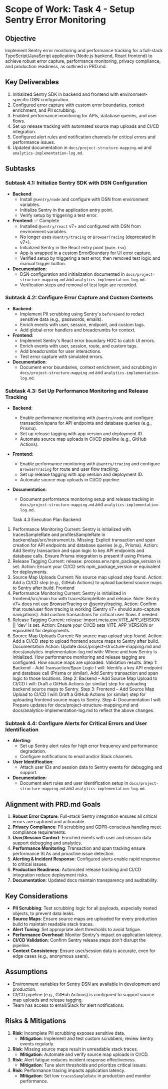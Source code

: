 # Scope of Work: Task 4 - Setup Sentry Error Monitoring

## Objective
Implement Sentry error monitoring and performance tracking for a full-stack TypeScript/JavaScript application (Node.js backend, React frontend) to achieve robust error capture, performance monitoring, privacy compliance, and production readiness, as outlined in PRD.md.

## Key Deliverables
1. Initialized Sentry SDK in backend and frontend with environment-specific DSN configuration.
2. Configured error capture with custom error boundaries, context enrichment, and PII scrubbing.
3. Enabled performance monitoring for APIs, database queries, and user flows.
4. Set up release tracking with automated source map uploads and CI/CD integration.
5. Configured alert rules and notification channels for critical errors and performance issues.
6. Updated documentation in `docs/project-structure-mapping.md` and `analytics-implementation-log.md`.

## Subtasks

### Subtask 4.1: Initialize Sentry SDK with DSN Configuration
- **Backend**:
  - Install `@sentry/node` and configure with DSN from environment variables.
  - Initialize Sentry in the application entry point.
  - Verify setup by triggering a test error.
- **Frontend**: ✅ Complete
  - Installed `@sentry/react` v7+ and configured with DSN from environment variables.
  - No longer uses `@sentry/tracing` or `BrowserTracing` (deprecated in v7+).
  - Initialized Sentry in the React entry point (`main.tsx`).
  - App is wrapped in a custom ErrorBoundary for UI error capture.
  - Verified setup by triggering a test error, then removed test logic and manual trigger button.
- **Documentation**:
  - DSN configuration and initialization documented in `docs/project-structure-mapping.md` and `analytics-implementation-log.md`.
  - Verification steps and removal of test logic are recorded.

### Subtask 4.2: Configure Error Capture and Custom Contexts
- **Backend**:
  - Implement PII scrubbing using Sentry's `beforeSend` to redact sensitive data (e.g., passwords, emails).
  - Enrich events with user, session, endpoint, and custom tags.
  - Add global error handlers and breadcrumbs for context.
- **Frontend**:
  - Implement Sentry's React error boundary HOC to catch UI errors.
  - Enrich events with user, session, route, and custom tags.
  - Add breadcrumbs for user interactions.
  - Test error capture with simulated errors.
- **Documentation**:
  - Document error boundaries, context enrichment, and scrubbing in `docs/project-structure-mapping.md` and `analytics-implementation-log.md`.

### Subtask 4.3: Set Up Performance Monitoring and Release Tracking
- **Backend**:
  - Enable performance monitoring with `@sentry/node` and configure transaction/spans for API endpoints and database queries (e.g., Prisma).
  - Set up release tagging with app version and deployment ID.
  - Automate source map uploads in CI/CD pipeline (e.g., GitHub Actions).
- **Frontend**:
  - Enable performance monitoring with `@sentry/tracing` and configure `BrowserTracing` for route and user flow tracking.
  - Set up release tagging with app version and deployment ID.
  - Automate source map uploads in CI/CD pipeline.
- **Documentation**:
  - Document performance monitoring setup and release tracking in `docs/project-structure-mapping.md` and `analytics-implementation-log.md`.

  Task 4.3 Execution Plan
Backend
1. Performance Monitoring
Current: Sentry is initialized with tracesSampleRate and profilesSampleRate in backend/api/src/instrument.ts.
Missing: Explicit transaction and span creation for API endpoints and database queries (e.g., Prisma).
Action:
Add Sentry transaction and span logic to key API endpoints and database calls.
Ensure Prisma integration is present if using Prisma.
2. Release Tagging
Current: release: process.env.npm_package_version is set.
Action:
Ensure your CI/CD sets npm_package_version or equivalent for deployments.
3. Source Map Uploads
Current: No source map upload step found.
Action:
Add a CI/CD step (e.g., GitHub Actions) to upload backend source maps to Sentry after build.
Frontend
1. Performance Monitoring
Current: Sentry is initialized in frontend/src/main.tsx with tracesSampleRate and release.
Note: Sentry v7+ does not use BrowserTracing or @sentry/tracing.
Action:
Confirm that route/user flow tracing is working (Sentry v7+ should auto-capture navigations).
Add custom transactions for critical user flows if needed.
2. Release Tagging
Current: release: import.meta.env.VITE_APP_VERSION || 'dev' is set.
Action:
Ensure your CI/CD sets VITE_APP_VERSION or equivalent for deployments.
3. Source Map Uploads
Current: No source map upload step found.
Action:
Add a CI/CD step to upload frontend source maps to Sentry after build.
Documentation
Action:
Update docs/project-structure-mapping.md and docs/analytics-implementation-log.md with:
Where and how Sentry is initialized.
How performance monitoring and release tagging are configured.
How source maps are uploaded.
Validation results.
Step 1: Backend – Add Transaction/Span Logic
I will:
Identify a key API endpoint and database call (Prisma or similar).
Add Sentry transaction and span logic to those locations.
Step 2: Backend – Add Source Map Upload to CI/CD
I will:
Draft a GitHub Actions (or similar) step for uploading backend source maps to Sentry.
Step 3: Frontend – Add Source Map Upload to CI/CD
I will:
Draft a GitHub Actions (or similar) step for uploading frontend source maps to Sentry.
Step 4: Documentation
I will:
Prepare updates for docs/project-structure-mapping.md and docs/analytics-implementation-log.md to reflect the above changes.

### Subtask 4.4: Configure Alerts for Critical Errors and User Identification
- **Alerting**:
  - Set up Sentry alert rules for high error frequency and performance degradation.
  - Configure notifications to email and/or Slack channels.
- **User Identification**:
  - Attach user IDs and session data to Sentry events for debugging and support.
- **Documentation**:
  - Document alert rules and user identification setup in `docs/project-structure-mapping.md` and `analytics-implementation-log.md`.

## Alignment with PRD.md Goals
1. **Robust Error Capture**: Full-stack Sentry integration ensures all critical errors are captured and actionable.
2. **Privacy Compliance**: PII scrubbing and GDPR-conscious handling meet compliance requirements.
3. **User/Session Context**: Enriched events with user and session data support debugging and analytics.
4. **Performance Monitoring**: Transaction and span tracking ensure performance SLAs and proactive issue detection.
5. **Alerting & Incident Response**: Configured alerts enable rapid response to critical issues.
6. **Production Readiness**: Automated release tracking and CI/CD integration reduce deployment risks.
7. **Documentation**: Updated docs maintain transparency and auditability.

## Key Considerations
- **PII Scrubbing**: Test scrubbing logic for all payloads, especially nested objects, to prevent data leaks.
- **Source Maps**: Ensure source maps are uploaded for every production build to maintain readable stack traces.
- **Alert Tuning**: Set appropriate alert thresholds to avoid fatigue.
- **Performance Overhead**: Monitor Sentry's impact on application latency.
- **CI/CD Validation**: Confirm Sentry release steps don't disrupt the pipeline.
- **Context Consistency**: Ensure user/session data is accurate, even for edge cases (e.g., anonymous users).

## Assumptions
- Environment variables for Sentry DSN are available in development and production.
- CI/CD pipeline (e.g., GitHub Actions) is configured to support source map uploads and release tagging.
- Team has access to email/Slack for alert notifications.

## Risks & Mitigations
1. **Risk**: Incomplete PII scrubbing exposes sensitive data.
   - **Mitigation**: Implement and test custom scrubbers; review Sentry events regularly.
2. **Risk**: Missing source maps result in unreadable stack traces.
   - **Mitigation**: Automate and verify source map uploads in CI/CD.
3. **Risk**: Alert fatigue reduces incident response effectiveness.
   - **Mitigation**: Tune alert thresholds and prioritize critical issues.
4. **Risk**: Performance tracing impacts application latency.
   - **Mitigation**: Set low `tracesSampleRate` in production and monitor performance.

